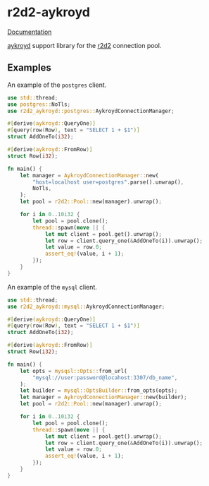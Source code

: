 r2d2-aykroyd
============

[Documentation](https://docs.rs/r2d2-aykroyd)

[aykroyd](https://crates.io/crates/aykroyd) support library for the [r2d2](https://crates.io/crates/r2d2) connection pool.

Examples
--------

An example of the `postgres` client.

```rust
use std::thread;
use postgres::NoTls;
use r2d2_aykroyd::postgres::AykroydConnectionManager;

#[derive(aykroyd::QueryOne)]
#[query(row(Row), text = "SELECT 1 + $1")]
struct AddOneTo(i32);

#[derive(aykroyd::FromRow)]
struct Row(i32);

fn main() {
    let manager = AykroydConnectionManager::new(
        "host=localhost user=postgres".parse().unwrap(),
        NoTls,
    );
    let pool = r2d2::Pool::new(manager).unwrap();

    for i in 0..10i32 {
        let pool = pool.clone();
        thread::spawn(move || {
            let mut client = pool.get().unwrap();
            let row = client.query_one(&AddOneTo(i)).unwrap();
            let value = row.0;
            assert_eq!(value, i + 1);
        });
    }
}
```

An example of the `mysql` client.

```rust
use std::thread;
use r2d2_aykroyd::mysql::AykroydConnectionManager;

#[derive(aykroyd::QueryOne)]
#[query(row(Row), text = "SELECT 1 + $1")]
struct AddOneTo(i32);

#[derive(aykroyd::FromRow)]
struct Row(i32);

fn main() {
    let opts = mysqsl::Opts::from_url(
        "mysql://user:password@locahost:3307/db_name",
    );
    let builder = mysql::OptsBuilder::from_opts(opts);
    let manager = AykroydConnectionManager::new(builder);
    let pool = r2d2::Pool::new(manager).unwrap();

    for i in 0..10i32 {
        let pool = pool.clone();
        thread::spawn(move || {
            let mut client = pool.get().unwrap();
            let row = client.query_one(&AddOneTo(i)).unwrap();
            let value = row.0;
            assert_eq!(value, i + 1);
        });
    }
}
```

